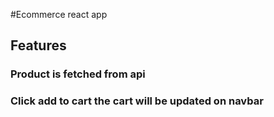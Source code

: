 #Ecommerce react app

## Features

### Product is fetched from api
### Click add to cart the cart will be updated on navbar